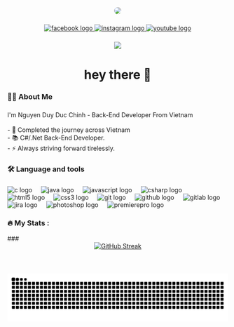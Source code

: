 <div align="center">
  <img style="border-radius: 25px" height="200" src="https://scontent.fhan14-5.fna.fbcdn.net/v/t1.15752-9/434775726_1145760586839288_145450895057653595_n.jpg?_nc_cat=104&ccb=1-7&_nc_sid=5f2048&_nc_ohc=gY3fQQBk8V4Ab4wAwVv&_nc_ht=scontent.fhan14-5.fna&oh=03_AdU8ACOdlKVp5RX9wUrF37hWj0y-f04Xiol56QQETsf1-Q&oe=6644E399"   />
</div>

####

<div align="center">
  <a href="https://www.facebook.com/duchinh0306/" target="_blank">
    <img src="https://img.shields.io/static/v1?message=Facebook&logo=facebook&label=&color=1877F2&logoColor=white&labelColor=&style=for-the-badge" height="25" alt="facebook logo"  />
  </a>
  <a href="https://www.instagram.com/bun._.z" target="_blank">
    <img src="https://img.shields.io/static/v1?message=Instagram&logo=instagram&label=&color=E4405F&logoColor=white&labelColor=&style=for-the-badge" height="25" alt="instagram logo"  />
  </a>
  <a href="https://www.youtube.com/@BlackZ362" target="_blank">
    <img src="https://img.shields.io/static/v1?message=Youtube&logo=youtube&label=&color=FF0000&logoColor=white&labelColor=&style=for-the-badge" height="25" alt="youtube logo"  />
  </a>
</div>

###

<div align="center">
  <img src="https://visitor-badge.laobi.icu/badge?page_id=BlackZ36.BlackZ36&left_text=Visitors"  />
</div>

###

<h1 align="center">hey there 👋</h1>

###

<h3 align="left">👩‍💻  About Me</h3>

###

<p align="left">I'm Nguyen Duy Duc Chinh - Back-End Developer From Vietnam<br>
  <br>- 🔭 Completed the journey across Vietnam
  <br>- 📚 C#/.Net Back-End Developer.
  <br>- ⚡ Always striving forward tirelessly.
</p>

###

<h3 align="left">🛠 Language and tools</h3>

###

<div align="left">
  <img src="https://skillicons.dev/icons?i=c" height="40" alt="c logo"  />
  <img width="12" />
  <img src="https://skillicons.dev/icons?i=java" height="40" alt="java logo"  />
  <img width="12" />
  <img src="https://skillicons.dev/icons?i=js" height="40" alt="javascript logo"  />
  <img width="12" />
  <img src="https://cdn.jsdelivr.net/gh/devicons/devicon/icons/csharp/csharp-original.svg" height="40" alt="csharp logo"  />
  <img width="12" />
  <img src="https://skillicons.dev/icons?i=html" height="40" alt="html5 logo"  />
  <img width="12" />
  <img src="https://skillicons.dev/icons?i=css" height="40" alt="css3 logo"  />
  <img width="12" />
  <img src="https://cdn.jsdelivr.net/gh/devicons/devicon/icons/git/git-original.svg" height="40" alt="git logo"  />
  <img width="12" />
  <img src="https://cdn.jsdelivr.net/gh/devicons/devicon/icons/github/github-original.svg" height="40" alt="github logo"  />
  <img width="12" />
  <img src="https://cdn.jsdelivr.net/gh/devicons/devicon/icons/gitlab/gitlab-original.svg" height="40" alt="gitlab logo"  />
  <img width="12" />
  <img src="https://cdn.jsdelivr.net/gh/devicons/devicon/icons/jira/jira-original.svg" height="40" alt="jira logo"  />
  <img width="12" />
  <img src="https://cdn.jsdelivr.net/gh/devicons/devicon/icons/photoshop/photoshop-plain.svg" height="40" alt="photoshop logo"  />
  <img width="12" />
  <img src="https://cdn.jsdelivr.net/gh/devicons/devicon/icons/premierepro/premierepro-plain.svg" height="40" alt="premierepro logo"  />
</div>

###

<h3 align="left">🔥   My Stats :</h3>
###

<div align="center">
   <a href="https://git.io/streak-stats"><img src="https://streak-stats.demolab.com?user=BlackZ36&theme=rising-sun&date_format=j%2Fn%5B%2FY%5D" alt="GitHub Streak" /></a>
</div>

###

<br clear="both">

![snake gif](https://github.com/BlackZ36/BlackZ36/blob/output/github-contribution-grid-snake-dark.svg)

###
